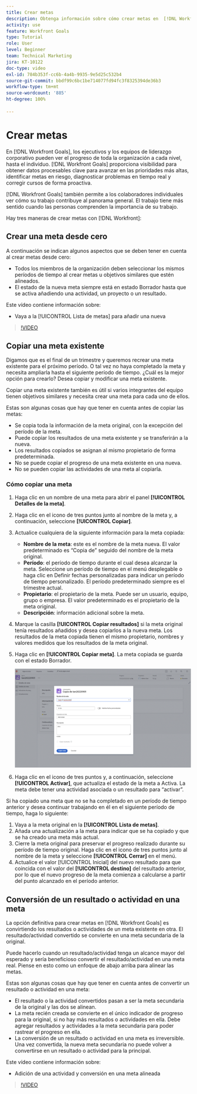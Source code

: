 ```yaml
---
title: Crear metas
description: Obtenga información sobre cómo crear metas en  [!DNL Workfront Goals]  usando tres opciones diferentes.
activity: use
feature: Workfront Goals
type: Tutorial
role: User
level: Beginner
team: Technical Marketing
jira: KT-10122
doc-type: video
exl-id: 784b353f-cc6b-4a4b-9935-9e5d25c532b4
source-git-commit: bbdf99c6bc1be714077fd94fc3f8325394de36b3
workflow-type: tm+mt
source-wordcount: '885'
ht-degree: 100%

---
```


# Crear metas

En [!DNL Workfront Goals], los ejecutivos y los equipos de liderazgo corporativo pueden ver el progreso de toda la organización a cada nivel, hasta el individuo. [!DNL Workfront Goals] proporciona visibilidad para obtener datos procesables clave para avanzar en las prioridades más altas, identificar metas en riesgo, diagnosticar problemas en tiempo real y corregir cursos de forma proactiva.

[!DNL Workfront Goals] también permite a los colaboradores individuales ver cómo su trabajo contribuye al panorama general. El trabajo tiene más sentido cuando las personas comprenden la importancia de su trabajo.

Hay tres maneras de crear metas con [!DNL Workfront]:

## Crear una meta desde cero

A continuación se indican algunos aspectos que se deben tener en cuenta al crear metas desde cero:

* Todos los miembros de la organización deben seleccionar los mismos períodos de tiempo al crear metas u objetivos similares que estén alineados.
* El estado de la nueva meta siempre está en estado Borrador hasta que se activa añadiendo una actividad, un proyecto o un resultado.

Este vídeo contiene información sobre:

* Vaya a la [!UICONTROL Lista de metas] para añadir una nueva

>[!VIDEO](https://video.tv.adobe.com/v/335191/?quality=12&learn=on&enablevpops=1)

## Copiar una meta existente

Digamos que es el final de un trimestre y queremos recrear una meta existente para el próximo período. O tal vez no haya completado la meta y necesita ampliarla hasta el siguiente período de tiempo. ¿Cuál es la mejor opción para crearlo? Desea copiar y modificar una meta existente.

Copiar una meta existente también es útil si varios integrantes del equipo tienen objetivos similares y necesita crear una meta para cada uno de ellos.

Estas son algunas cosas que hay que tener en cuenta antes de copiar las metas:

* Se copia toda la información de la meta original, con la excepción del período de la meta.
* Puede copiar los resultados de una meta existente y se transferirán a la nueva.
* Los resultados copiados se asignan al mismo propietario de forma predeterminada.
* No se puede copiar el progreso de una meta existente en una nueva.
* No se pueden copiar las actividades de una meta al copiarla.

### Cómo copiar una meta

1. Haga clic en un nombre de una meta para abrir el panel **[!UICONTROL Detalles de la meta]**.
1. Haga clic en el icono de tres puntos junto al nombre de la meta y, a continuación, seleccione **[!UICONTROL Copiar]**.
1. Actualice cualquiera de la siguiente información para la meta copiada:
   * **Nombre de la meta**: este es el nombre de la meta nueva. El valor predeterminado es “Copia de” seguido del nombre de la meta original.
   * **Período**: el período de tiempo durante el cual desea alcanzar la meta. Seleccione un período de tiempo en el menú desplegable o haga clic en Definir fechas personalizadas para indicar un período de tiempo personalizado. El período predeterminado siempre es el trimestre actual.
   * **Propietario**: el propietario de la meta. Puede ser un usuario, equipo, grupo o empresa. El valor predeterminado es el propietario de la meta original.
   * **Descripción**: información adicional sobre la meta.

1. Marque la casilla **[!UICONTROL Copiar resultados]** si la meta original tenía resultados añadidos y desea copiarlos a la nueva meta. Los resultados de la meta copiada tienen el mismo propietario, nombres y valores medidos que los resultados de la meta original.

1. Haga clic en **[!UICONTROL Copiar meta]**. La meta copiada se guarda con el estado Borrador.

   ![Una imagen del panel [!UICONTROL Detalles de la meta] en [!DNL Workfront Goals] con la opción [!UICONTROL Copiar]](assets/03-workfront-goals-copy-a-goal.png)

1. Haga clic en el icono de tres puntos y, a continuación, seleccione **[!UICONTROL Activar]**, que actualiza el estado de la meta a Activa. La meta debe tener una actividad asociada o un resultado para “activar”.

Si ha copiado una meta que no se ha completado en un período de tiempo anterior y desea continuar trabajando en él en el siguiente período de tiempo, haga lo siguiente:

1. Vaya a la meta original en la **[!UICONTROL Lista de metas]**.
1. Añada una actualización a la meta para indicar que se ha copiado y que se ha creado una meta más actual.
1. Cierre la meta original para preservar el progreso realizado durante su período de tiempo original. Haga clic en el icono de tres puntos junto al nombre de la meta y seleccione **[!UICONTROL Cerrar]** en el menú.
1. Actualice el valor [!UICONTROL Inicial] del nuevo resultado para que coincida con el valor del **[!UICONTROL destino]** del resultado anterior, por lo que el nuevo progreso de la meta comienza a calcularse a partir del punto alcanzado en el período anterior.

## Conversión de un resultado o actividad en una meta

La opción definitiva para crear metas en [!DNL Workfront Goals] es convirtiendo los resultados o actividades de un meta existente en otra. El resultado/actividad convertido se convierte en una meta secundaria de la original.

Puede hacerlo cuando un resultado/actividad tenga un alcance mayor del esperado y sería beneficioso convertir el resultado/actividad en una meta real. Piense en esto como un enfoque de abajo arriba para alinear las metas.

Estas son algunas cosas que hay que tener en cuenta antes de convertir un resultado o actividad en una meta:

* El resultado o la actividad convertidos pasan a ser la meta secundaria de la original y las dos se alinean.
* La meta recién creada se convierte en el único indicador de progreso para la original, si no hay más resultados o actividades en ella. Debe agregar resultados y actividades a la meta secundaria para poder rastrear el progreso en ella.
* La conversión de un resultado o actividad en una meta es irreversible. Una vez convertida, la nueva meta secundaria no puede volver a convertirse en un resultado o actividad para la principal.

Este vídeo contiene información sobre:

* Adición de una actividad y conversión en una meta alineada

>[!VIDEO](https://video.tv.adobe.com/v/335192/?quality=12&learn=on&enablevpops=1)

